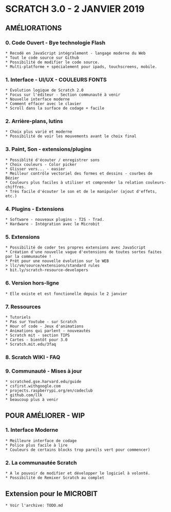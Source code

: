 # SCRATCH 3.0 - 2 JANVIER 2019

## AMÉLIORATIONS
### 0. Code Ouvert - Bye technologie Flash 
    * Recodé en JavaScript intégralement - langage moderne du Web
    * Tout le code source sur Github
    * Possibilité de modifier le code source.
    * Multi-platforme + spécialement pour ipads, touchscreens, mobile.

### 1. Interface - UI/UX - COULEURS FONTS
    * Évolution logique de Scratch 2.0
    * Focus sur l'éditeur - Section communauté à venir 
    * Nouvelle interface moderne
    * Comment effacer avec le clavier
    * Scroll dans la surface de codage + facile

### 2. Arrière-plans, lutins
    * Choix plus varié et moderne 
    * Possibilité de voir les mouvements avant le choix final

### 3. Paint, Son - extensions/plugins
    * Possiblité d'écouter / enregistrer sons
    * Choix couleurs - Color picker
    * Glisser vers... - easier
    * Meilleur contrôle vectoriel des formes et dessins - courbes de Bézier
    * Couleurs plus faciles à utiliser et comprender la relation couleurs-chiffres.
    * Très facile d'écouter le son et de le manipuler (ajout d'effets, etc.)

### 4. Plugins - Extensions
    * Software - nouveaux plugins - T2S - Trad.
    * Hardware - Intégration avec le Microbit

### 5. Extensions
    * Possibilité de coder tes propres extensions avec JavaScript
    * Création d'une nouvelle vague d'extensions de toutes sortes faites par la communautée !
    * Prêt pour une nouvelle évolution sur le WEB
    > llc/vm/source/extensions/standard rules
    * bit.ly/scratch-resource-developers

### 6. Version hors-ligne
    * Elle existe et est fonctionelle depuis le 2 janvier

### 7. Ressources 
    * Tutoriels 
    * Pas sur Youtube - sur Scratch
    * Hour of code - Jeux d'animations
    * Animations qui parlent - nouveautés
    * Scratch mit - section TIPS 
    * Cartes - bientôt pour 3.0
    * Scratch.mit.edu/3faq

### 8. Scratch WIKI  - FAQ
    
### 9. Communauté - Mises à jour
    * scratched.gse.harvard.edu/guide
    * csfirst.withgoogle.com
    * projects.raspberrypi.org/en/codeclub
    * github.com/llk
    * beaucoup plus à venir

## POUR AMÉLIORER - WIP
### 1. Interface Moderne
    * Meilleure interface de codage
    * Police plus facile à lire
    * Couleurs de certains blocks trop pareils vert pour commencer)
### 2. La communautée Scratch 
    * A le pouvoir de modifier et développer le logiciel à volonté.
    * Possibilité de Remixer Scratch au complet

## Extension pour le MICROBIT
    * Voir l'archive: TODO.md

    


